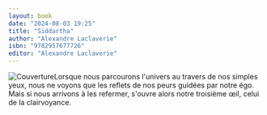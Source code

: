 ```yaml
---
layout: book
date: "2024-08-03 19:25"
title: "Siddartha"
author: "Alexandre Laclaverie"
isbn: "9782957677726"
editor: "Alexandre Laclaverie"
---
```

![Couverture](/img/9782957677726.png)Lorsque nous parcourons l'univers au travers de nos simples yeux, nous ne voyons que les reflets de nos peurs guidées par notre égo. Mais si nous arrivons à les refermer, s'ouvre alors notre troisième œil, celui de la clairvoyance.